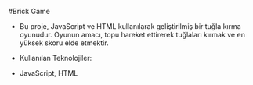 #Brick Game

- Bu proje, JavaScript ve HTML kullanılarak geliştirilmiş bir tuğla kırma oyunudur. Oyunun amacı, topu hareket ettirerek tuğlaları kırmak ve en yüksek skoru elde etmektir.

- Kullanılan Teknolojiler:
- JavaScript, HTML
